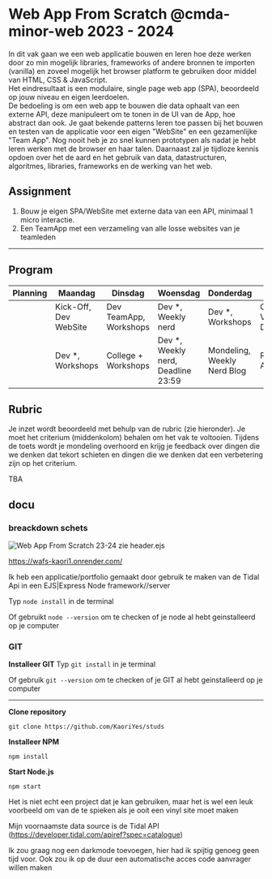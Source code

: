 # Web App From Scratch @cmda-minor-web 2023 - 2024

In dit vak gaan we een web applicatie bouwen en leren hoe deze werken door zo min mogelijk libraries, frameworks of
andere bronnen te importen (vanilla) en zoveel mogelijk het browser platform te gebruiken door middel van HTML, CSS &
JavaScript.    
Het eindresultaat is een modulaire, single page web app (SPA), beoordeeld op jouw niveau en eigen leerdoelen.    
De bedoeling is om een web app te bouwen die data ophaalt van een externe API, deze manipuleert om te tonen in de UI van
de App, hoe abstract dan ook.
Je gaat bekende patterns leren toe passen bij het bouwen en testen van de applicatie voor een eigen "WebSite" en een
gezamenlijke "Team App".
Nog nooit heb je zo snel kunnen prototypen als nadat je hebt leren werken met de browser en haar talen.
Daarnaast zal je tijdloze kennis opdoen over het de aard en het gebruik van data, datastructuren, algoritmes, libraries,
frameworks en de werking van het web.

## Assignment
1. Bouw je eigen SPA/WebSite met externe data van een API, minimaal 1 micro interactie.
2. Een TeamApp met een verzameling van alle losse websites van je teamleden

---

## Program

| Planning | Maandag               | Dinsdag                | Woensdag                           | Donderdag                   | Vrijdag                                   |
|----------|-----------------------|------------------------|------------------------------------|-----------------------------|-------------------------------------------|
|          | Kick-Off, Dev WebSite | Dev TeamApp, Workshops | Dev *, Weekly nerd                 | Dev *, Workshops            | Code review, Voortgangsgesprekken, Dev *  |
|          | Dev *, Workshops      | College + Workshops    | Dev *, Weekly nerd, Deadline 23:59 | Mondeling, Weekly Nerd Blog | Reparatiegesprekken, Afsluiting, 🍻 Fest? |

## Rubric

Je inzet wordt beoordeeld met behulp van de rubric (zie hieronder). Je moet het criterium (middenkolom) behalen om het
vak te voltooien.
Tijdens de toets wordt je mondeling overhoord en krijg je feedback over dingen die we denken dat tekort schieten en dingen die
we denken dat een verbetering zijn op het criterium.

TBA

[//]: # ()
[//]: # (| Deficiency | Criterion                                                                                                                                                                              | Improvement |)

[//]: # (|:-----------|:---------------------------------------------------------------------------------------------------------------------------------------------------------------------------------------|:------------|)

[//]: # (|            | *User Interface* - you design, build and test the user interface by applying interface design principles                                                                               |             |)

[//]: # (|            | *Code structure* - you write modular, consistent and efficient HTML, CSS and JavaScript code by applying structure and best practices. You manage state for the application and the UI |             |)

[//]: # (|            | *Data management* - you understand how you can work with an external API using asynchronous code. You can retrieve data, manipulate and dynamically convert it to structured html      |             |)

[//]: # (|            | *Project* - your app is working and published on GitHub Pages. Your project is thoroughly documented in the `README.md` file in your repository.                                       |             |)

## docu
### breackdown schets
![Web App From Scratch 23-24](https://github.com/KaoriYes/web-app-from-scratch-2324/assets/118189343/b740cb62-0f27-4e3b-af57-43d856b24310)
zie header.ejs 

<!-- Add a link to your live demo in Github Pages 🌐-->
https://wafs-kaori1.onrender.com/

<!-- ☝️ replace this description with a description of your own work -->
Ik heb een applicatie/portfolio gemaakt door gebruik te maken van de Tidal Api in een EJS|Express Node framework//server

<!-- replace the code in the /public folder with your own, so you can showcase your work with GitHub Pages 🌍 -->



<!-- Maybe a table of contents here? 📚 -->

<!-- How about a section that describes how to install this project? 🤓 -->
Typ `node install` in de terminal

Of gebruikt `node --version` om te checken of je node al hebt geinstalleerd op je computer

### GIT
**Installeer GIT**
Typ `git install` in je terminal

Of gebruik `git --version` om te checken of je GIT al hebt geinstalleerd op je computer

***


**Clone repository**

`git clone https://github.com/KaoriYes/studs`

**Installeer NPM**

`npm install`

**Start Node.js**

`npm start`


<!-- ...but how does one use this project? What are its features 🤔 -->

Het is niet echt een project dat je kan gebruiken, maar het is wel een leuk voorbeeld om van de te spieken als je ooit een vinyl site moet maken

<!-- What external data source is featured in your project and what are its properties 🌠 -->
Mijn voornaamste data source is de Tidal API 
(https://developer.tidal.com/apiref?spec=catalogue)

<!-- Maybe a checklist of done stuff and stuff still on your wishlist? ✅ -->
Ik zou graag nog een darkmode toevoegen, hier had ik spijtig genoeg geen tijd voor. Ook zou ik op de duur een automatische acces code aanvrager willen maken
<!-- How about a license here? 📜 (or is it a licence?) 🤷 -->
